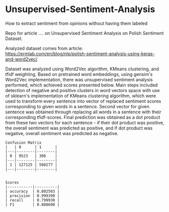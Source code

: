 # Unsupervised-Sentiment-Analysis
How to extract sentiment from opinions without having them labeled

Repo for article .... on Unsupervised Sentiment Analysis on Polish Sentiment Dataset.

Analyzed dataset comes from article: https://ermlab.com/en/blog/nlp/polish-sentiment-analysis-using-keras-and-word2vec/

Dataset was analyzed using Word2Vec algorithm, KMeans clustering, and tfidf weighting. Based on pretrained word embeddings, using gensim's Word2Vec implementation, there was unsupervised sentiment analysis performed, which achieved scores presented below. Main steps included detection of negative and positive clusters in word vectors space with use of sklearn's implementation of KMeans clustering algorithm, which were used to transform every sentence into vector of replaced sentiment scores corresponding to given words in a sentence. Second vector for given sentence was obtained through replacing all words in a sentence with their corresponding tfidf-scores. Final prediction was obtained as a dot product from these two vectors for each sentence - if their dot product was positive, the overall sentiment was predicted as positive, and if dot product was negative, overall sentiment was predicted as negative.

```
Confusion Matrix
|   | 0      | 1      |
|---|--------|--------|
| 0 | 9523   | 306    |
|---|--------|--------|
| 1 | 127125 | 508277 |
|---|--------|--------|

 
Scores
|-----------|----------|
| accuracy  | 0.802503 |
| precision | 0.999398 |
| recall    | 0.799930 |
| F1        | 0.888608 |
```
